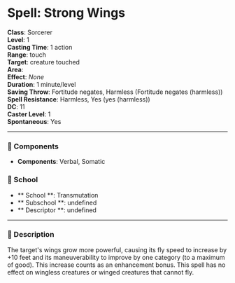 
# Spell: Strong Wings
**Class**: Sorcerer  
**Level**: 1  
**Casting Time**: 1 action  
**Range**: touch  
**Target**: creature touched  
**Area**:   
**Effect**: _None_  
**Duration**: 1 minute/level  
**Saving Throw**: Fortitude negates, Harmless (Fortitude negates (harmless))  
**Spell Resistance**: Harmless, Yes (yes (harmless))  
**DC**: 11  
**Caster Level**: 1  
**Spontaneous**: Yes

---

### 🔮 Components
- **Components**: Verbal, Somatic

### 🏫 School
- ** School **: Transmutation
- ** Subschool **: undefined
- ** Descriptor **: undefined
---

### 📜 Description
The target's wings grow more powerful, causing its fly speed to increase by +10 feet and its maneuverability to improve by one category (to a maximum of good). This increase counts as an enhancement bonus. This spell has no effect on wingless creatures or winged creatures that cannot fly.
